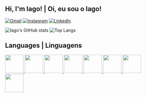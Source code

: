 ## Hi, I'm Iago! | Oi, eu sou o Iago!

[![Gmail](https://img.shields.io/badge/Gmail-D14836?style=for-the-badge&logo=gmail&color=gray&logoColor=white)](mailto:mirandolaiago@gmail.com)
[![Instagram](https://img.shields.io/badge/Instagram-E4405F?style=for-the-badge&logo=instagram&logoColor=white)](https://instagram.com/iagorlima)
[![LinkedIn](https://img.shields.io/badge/LinkedIn-0077B5?style=for-the-badge&logo=linkedin&logoColor=white)](https://www.linkedin.com/in/iago-ramos-1267961a6/)

![Iago's GitHub stats](https://github-readme-stats.vercel.app/api?username=iagoramoss&show_icons=true&theme=tokyonight)
![Top Langs](https://github-readme-stats.vercel.app/api/top-langs/?theme=tokyonight&username=iagoramoss)

## Languages | Linguagens

<a href="https://github.com/iagoramoss">
  <img width="60" src="https://cdn.jsdelivr.net/gh/devicons/devicon/icons/html5/html5-plain-wordmark.svg"> <img width="60" src="https://cdn.jsdelivr.net/gh/devicons/devicon/icons/css3/css3-plain-wordmark.svg"> <img width="60" src="https://cdn.jsdelivr.net/gh/devicons/devicon/icons/javascript/javascript-plain.svg"> <img width="60" src="https://cdn.jsdelivr.net/gh/devicons/devicon/icons/typescript/typescript-plain.svg"> <img width="60" src="https://cdn.jsdelivr.net/gh/devicons/devicon/icons/nodejs/nodejs-plain.svg"> <img width="60" src="https://cdn.jsdelivr.net/gh/devicons/devicon/icons/python/python-original.svg"> <img width="60" src="https://cdn.jsdelivr.net/gh/devicons/devicon/icons/ruby/ruby-plain-wordmark.svg"> <img width="60" src="https://cdn.jsdelivr.net/gh/devicons/devicon/icons/flutter/flutter-original.svg">
</a>
